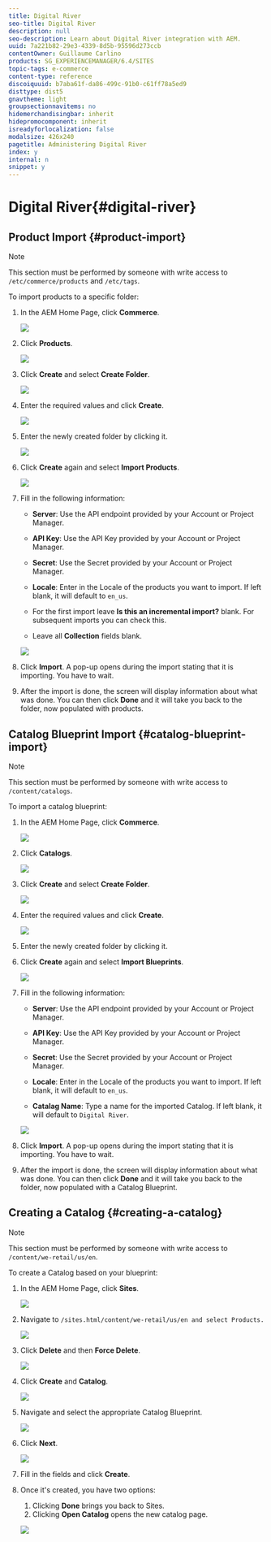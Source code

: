 ```yaml
---
title: Digital River
seo-title: Digital River
description: null
seo-description: Learn about Digital River integration with AEM.
uuid: 7a221b82-29e3-4339-8d5b-95596d273ccb
contentOwner: Guillaume Carlino
products: SG_EXPERIENCEMANAGER/6.4/SITES
topic-tags: e-commerce
content-type: reference
discoiquuid: b7aba61f-da86-499c-91b0-c61ff78a5ed9
disttype: dist5
gnavtheme: light
groupsectionnavitems: no
hidemerchandisingbar: inherit
hidepromocomponent: inherit
isreadyforlocalization: false
modalsize: 426x240
pagetitle: Administering Digital River
index: y
internal: n
snippet: y
---
```


# Digital River{#digital-river}

## Product Import {#product-import}

>[!NOTE]
>
>This section must be performed by someone with write access to `/etc/commerce/products` and `/etc/tags`.

To import products to a specific folder:

1. In the AEM Home Page, click **Commerce**.

   ![](assets/chlimage_1.jpeg)

1. Click **Products**.

   ![](assets/chlimage_1-1.jpeg)

1. Click **Create** and select **Create Folder**.

   ![](assets/chlimage_1-2.jpeg)

1. Enter the required values and click **Create**.

   ![](assets/chlimage_1-3.jpeg)

1. Enter the newly created folder by clicking it.

   ![](assets/chlimage_1-4.jpeg)

1. Click **Create** again and select **Import Products**.

   ![](assets/chlimage_1-5.jpeg)

1. Fill in the following information:

    * **Server**: Use the API endpoint provided by your Account or Project Manager.
    * **API Key**: Use the API Key provided by your Account or Project Manager.
    * **Secret**: Use the Secret provided by your Account or Project Manager.
    * **Locale**: Enter in the Locale of the products you want to import. If left blank, it will default to `en_us`.
    
    * For the first import leave **Is this an incremental import?** blank. For subsequent imports you can check this.
    * Leave all **Collection** fields blank.

   ![](assets/chlimage_1-6.jpeg)

1. Click **Import**. A pop-up opens during the import stating that it is importing. You have to wait.
1. After the import is done, the screen will display information about what was done. You can then click **Done** and it will take you back to the folder, now populated with products.

## Catalog Blueprint Import {#catalog-blueprint-import}

>[!NOTE]
>
>This section must be performed by someone with write access to `/content/catalogs`.

To import a catalog blueprint:

1. In the AEM Home Page, click **Commerce**.

   ![](assets/chlimage_1-7.jpeg)

1. Click **Catalogs**.

   ![](assets/chlimage_1-8.jpeg)

1. Click **Create** and select **Create Folder**.

   ![](assets/chlimage_1-9.jpeg)

1. Enter the required values and click **Create**.

   ![](assets/chlimage_1-10.jpeg)

1. Enter the newly created folder by clicking it.
1. Click **Create** again and select **Import Blueprints**.

   ![](assets/chlimage_1-11.jpeg)

1. Fill in the following information:

    * **Server**: Use the API endpoint provided by your Account or Project Manager.
    * **API Key**: Use the API Key provided by your Account or Project Manager.
    * **Secret**: Use the Secret provided by your Account or Project Manager.
    * **Locale**: Enter in the Locale of the products you want to import. If left blank, it will default to `en_us`.
    
    * **Catalag Name**: Type a name for the imported Catalog. If left blank, it will default to `Digital River`.

   ![](assets/chlimage_1-12.jpeg)

1. Click **Import**. A pop-up opens during the import stating that it is importing. You have to wait.
1. After the import is done, the screen will display information about what was done. You can then click **Done** and it will take you back to the folder, now populated with a Catalog Blueprint.

## Creating a Catalog {#creating-a-catalog}

>[!NOTE]
>
>This section must be performed by someone with write access to `/content/we-retail/us/en`.

To create a Catalog based on your blueprint:

1. In the AEM Home Page, click **Sites**.

   ![](assets/chlimage_1-13.jpeg)

1. Navigate to `/sites.html/content/we-retail/us/en and select Products.`

   ![](assets/chlimage_1-14.jpeg)

1. Click **Delete** and then **Force Delete**.

   ![](assets/chlimage_1-15.jpeg)

1. Click **Create** and **Catalog**.

   ![](assets/chlimage_1-16.jpeg)

1. Navigate and select the appropriate Catalog Blueprint.

   ![](assets/chlimage_1-17.jpeg)

1. Click **Next**.

   ![](assets/chlimage_1-18.jpeg)

1. Fill in the fields and click **Create**.
1. Once it's created, you have two options:

    1. Clicking **Done** brings you back to Sites.
    1. Clicking **Open Catalog** opens the new catalog page.

   ![](assets/chlimage_1-19.jpeg)

